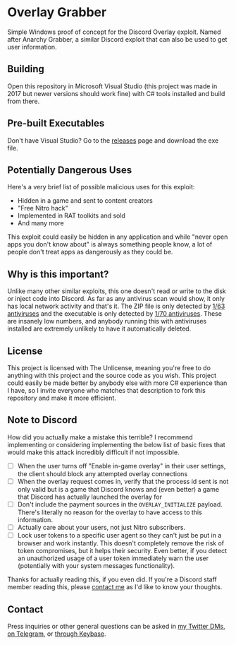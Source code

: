# Overlay Grabber
Simple Windows proof of concept for the Discord Overlay exploit. Named after Anarchy Grabber, a similar Discord exploit that can also be used to get user information.

## Building
Open this repository in Microsoft Visual Studio (this project was made in 2017 but newer versions should work fine) with C# tools installed and build from there.

## Pre-built Executables
Don't have Visual Studio? Go to the [releases](https://github.com/GlitchMasta47/overlay-grabber/releases) page and download the exe file.

## Potentially Dangerous Uses
Here's a very brief list of possible malicious uses for this exploit:

- Hidden in a game and sent to content creators
- "Free Nitro hack"
- Implemented in RAT toolkits and sold
- And many more

This exploit could easily be hidden in any application and while "never open apps you don't know about" is always something people know, a lot of people don't treat apps as dangerously as they could be.

## Why is this important?
Unlike many other similar exploits, this one doesn't read or write to the disk or inject code into Discord. As far as any antivirus scan would show, it only has local network activity and that's it. The ZIP file is only detected by [1/63 antiviruses](https://www.virustotal.com/gui/file/4ed01cb3d9fdc64e233e019fecaa38282aba5828eaca699c7576888b5c9e2429/detection) and the executable is only detected by [1/70 antiviruses](https://www.virustotal.com/gui/file/36868eddbf3c06c851421395c1735a380af7aea1dc51cedf5e9003d2d9f75a94/detection). These are insanely low numbers, and anybody running this with antiviruses installed are extremely unlikely to have it automatically deleted.

## License
This project is licensed with The Unlicense, meaning you're free to do anything with this project and the source code as you wish. This project could easily be made better by anybody else with more C# experience than I have, so I invite everyone who matches that description to fork this repository and make it more efficient.

## Note to Discord
How did you actually make a mistake this terrible? I recommend implementing or considering implementing the below list of basic fixes that would make this attack incredibly difficult if not impossible.

- [ ] When the user turns off "Enable in-game overlay" in their user settings, the client should block any attempted overlay connections
- [ ] When the overlay request comes in, verify that the process id sent is not only valid but is a game that Discord knows and (even better) a game that Discord has actually launched the overlay for
- [ ] Don't include the payment sources in the `OVERLAY_INITIALIZE` payload. There's literally no reason for the overlay to have access to this information.
- [ ] Actually care about your users, not just Nitro subscribers.
- [ ] Lock user tokens to a specific user agent so they can't just be put in a browser and work instantly. This doesn't completely remove the risk of token compromises, but it helps their security. Even better, if you detect an unauthorized usage of a user token immediately warn the user (potentially with your system messages functionality).

Thanks for actually reading this, if you even did. If you're a Discord staff member reading this, please [contact me](#contact) as I'd like to know your thoughts.

## Contact
Press inquiries or other general questions can be asked in [my Twitter DMs](https://twitter.com/messages/compose?recipient_id=714475628905512962), [on Telegram](https://t.me/glitchmasta47), or [through Keybase](https://keybase.io/glitchmasta47).
